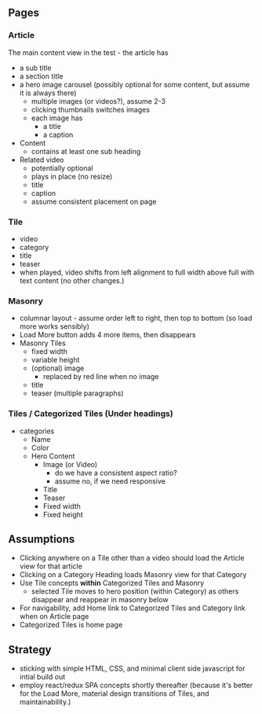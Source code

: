## Pages

### Article
The main content view in the test - the article has 

+ a sub title
+ a section title
+ a hero image carousel (possibly optional for some content, but assume it is always there)
	+ multiple images (or videos?), assume 2-3
	+ clicking thumbnails switches images
	+ each image has
		+ a title
		+ a caption
+ Content
	+ contains at least one sub heading
+ Related video
	+ potentially optional
	+ plays in place (no resize)
	+ title
	+ caption
	+ assume consistent placement on page

### Tile

+ video
+ category
+ title
+ teaser
+ when played, video shifts from left alignment to full width above full with text content (no other changes.)

### Masonry

+ columnar layout - assume order left to right, then top to bottom (so load more works sensibly)
+ Load More button adds 4 more items, then disappears
+ Masonry Tiles
	+ fixed width
	+ variable height
	+ (optional) image
		+ replaced by red line when no image
	+ title
	+ teaser (multiple paragraphs)

### Tiles / Categorized Tiles (Under headings)

+ categories
	+ Name
	+ Color
	+ Hero Content
		+ Image (or Video)
			+ do we have a consistent aspect ratio?
			+ assume no, if we need responsive
		+ Title
		+ Teaser
		+ Fixed width
		+ Fixed height

## Assumptions

+ Clicking anywhere on a Tile other than a video should load the Article view for that article
+ Clicking on a Category Heading loads Masonry view for that Category
+ Use Tile concepts **within** Categorized Tiles and Masonry
	+ selected Tile moves to hero position (within Category) as others disappear and reappear in masonry below
+ For navigability, add Home link to Categorized Tiles and Category link when on Article page
+ Categorized Tiles is home page

## Strategy

+ sticking with simple HTML, CSS, and minimal client side javascript for intial build out
+ employ react/redux SPA concepts shortly thereafter (because it's better for the Load More, material design transitions of Tiles, and maintainability.)
